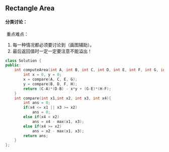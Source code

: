 ## Rectangle Area

#### 分类讨论：

​		重点难点：

1. 每一种情况都必须要讨论到（画图辅助）。
2. 最后返回值时一定一定要注意不能溢出！

```c++
class Solution {
public:
    int computeArea(int A, int B, int C, int D, int E, int F, int G, int H) {
        int x = 0, y = 0;
        x = compare(A, C, E, G);
        y = compare(B, D, F, H);
        return (C-A)*(D-B) - x*y + (G-E)*(H-F);
    }
    int compare(int x1,int x2, int x3, int x4){
        int ans = 0;
        if(x4 <= x1 || x3 >= x2)
            ans = 0;
        else if(x4 < x2)
            ans = x4 - max(x1, x3);
        else if(x4 >= x2)
            ans = x2 - max(x1, x3);
        return ans;
    }
};
```

